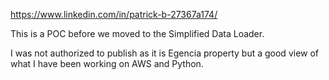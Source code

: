 
https://www.linkedin.com/in/patrick-b-27367a174/

This is a POC before we moved to the Simplified Data Loader.

I was not authorized to publish as it is Egencia property but a good view of what I have been working on AWS and Python.

